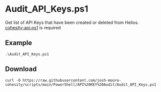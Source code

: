 # **Audit_API_Keys.ps1**

   Get list of API Keys that have been created or deleted from Helios.<br />
   [cohesity-api.ps1](https://github.com/bseltz-cohesity/scripts/tree/master/powershell/cohesity-api) is required 

## **Example**

    .\Audit_API_Keys.ps1
    
## **Download**
    curl -O https://raw.githubusercontent.com/josh-moore-cohesity/scripts/main/PowerShell/API%20KEY%20Audit/Audit_API_Keys.ps1
